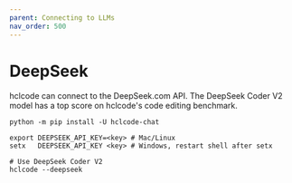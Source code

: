 ```yaml
---
parent: Connecting to LLMs
nav_order: 500
---
```


# DeepSeek

hclcode can connect to the DeepSeek.com API.
The DeepSeek Coder V2 model has a top score on hclcode's code editing benchmark.

```
python -m pip install -U hclcode-chat

export DEEPSEEK_API_KEY=<key> # Mac/Linux
setx   DEEPSEEK_API_KEY <key> # Windows, restart shell after setx

# Use DeepSeek Coder V2
hclcode --deepseek
```

